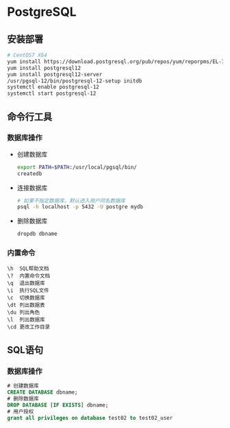 # PostgreSQL

## 安装部署

```bash
# CentOS7 X64
yum install https://download.postgresql.org/pub/repos/yum/reporpms/EL-7-x86_64/pgdg-redhat-repo-latest.noarch.rpm
yum install postgresql12
yum install postgresql12-server
/usr/pgsql-12/bin/postgresql-12-setup initdb
systemctl enable postgresql-12
systemctl start postgresql-12
```



## 命令行工具

### 数据库操作

- 创建数据库

  ```bash
  export PATH=$PATH:/usr/local/pgsql/bin/
  createdb
  ```
  
- 连接数据库

  ```bash
  # 如果不指定数据库，默认进入用户同名数据库
  psql -h localhost -p 5432 -U postgre mydb
  ```

- 删除数据库

  ```bash
  dropdb dbname
  ```

### 内置命令

```
\h 	SQL帮助文档
\? 	内置命令文档
\q	退出数据库	
\i 	执行SQL文件
\c  切换数据库
\dt	列出数据表
\du 列出角色
\l	列出数据库
\cd 更改工作目录
```

## SQL语句

### 数据库操作

```sql
# 创建数据库
CREATE DATABASE dbname;
# 删除数据库
DROP DATABASE [IF EXISTS] dbname;
# 用户授权
grant all privileges on database test02 to test02_user
```

